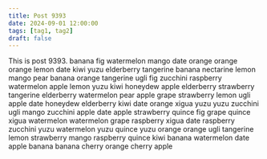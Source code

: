 ```yaml
---
title: Post 9393
date: 2024-09-01 12:00:00
tags: [tag1, tag2]
draft: false
---
```

This is post 9393.
banana
fig
watermelon
mango
date
orange
orange
orange
lemon
date
kiwi
yuzu
elderberry
tangerine
banana
nectarine
lemon
mango
pear
banana
orange
tangerine
ugli
fig
zucchini
raspberry
watermelon
apple
lemon
yuzu
kiwi
honeydew
apple
elderberry
strawberry
tangerine
elderberry
watermelon
pear
apple
grape
strawberry
lemon
ugli
apple
date
honeydew
elderberry
kiwi
date
orange
xigua
yuzu
yuzu
zucchini
ugli
mango
zucchini
apple
date
apple
strawberry
quince
fig
grape
quince
xigua
watermelon
watermelon
grape
raspberry
xigua
date
raspberry
zucchini
yuzu
watermelon
yuzu
quince
yuzu
orange
orange
ugli
tangerine
lemon
strawberry
mango
raspberry
quince
kiwi
banana
watermelon
date
apple
banana
banana
cherry
orange
cherry
apple
